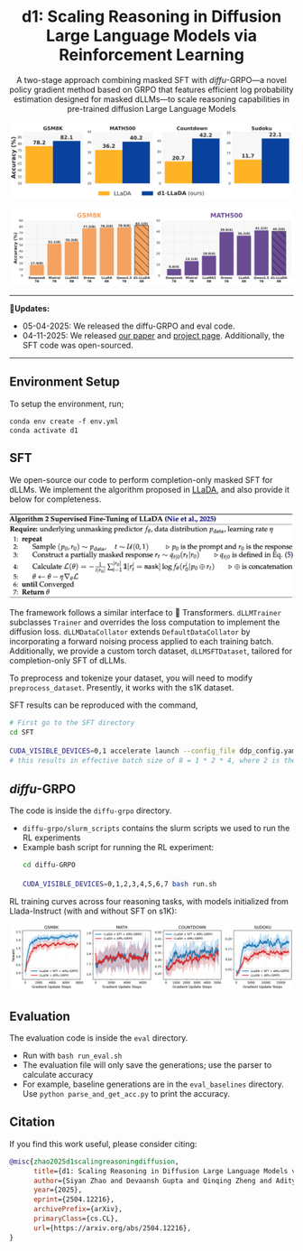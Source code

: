 <div  align="center">
    <h1>d1: Scaling Reasoning in Diffusion Large Language Models via Reinforcement Learning</h1>
  <p>A two-stage approach combining masked SFT with <i>diffu</i>-GRPO—a novel policy gradient method based on GRPO that features efficient log probability estimation designed for masked dLLMs—to scale reasoning capabilities in pre-trained diffusion Large Language Models</p>
</div>



![Results](media/pull_fig.png)

![Results](media/sota.png)

<div align="center">
  <hr width="100%">
</div>

**🔄Updates:**

* 05-04-2025: We released the diffu-GRPO and eval code.
* 04-11-2025: We released [our paper](https://dllm-reasoning.github.io/media/preprint.pdf) and [project page](https://dllm-reasoning.github.io). Additionally, the SFT code was open-sourced.

<div align="center">
  <hr width="100%">
</div>



## Environment Setup

To setup the environment, run;
```
conda env create -f env.yml
conda activate d1
```


## SFT

We open-source our code to perform completion-only masked SFT for dLLMs. We implement the algorithm proposed in [LLaDA](https://github.com/ML-GSAI/LLaDA), and also provide it below for completeness.

![SFT Algorithm](media/algorithm_sft.png)

The framework follows a similar interface to 🤗 Transformers. `dLLMTrainer` subclasses `Trainer` and overrides the loss computation to implement the diffusion loss. `dLLMDataCollator` extends `DefaultDataCollator` by incorporating a forward noising process applied to each training batch. Additionally, we provide a custom torch dataset, `dLLMSFTDataset`, tailored for completion-only SFT of dLLMs.

To preprocess and tokenize your dataset, you will need to modify `preprocess_dataset`. Presently, it works with the s1K dataset.

SFT results can be reproduced with the command,
```bash
# First go to the SFT directory
cd SFT

CUDA_VISIBLE_DEVICES=0,1 accelerate launch --config_file ddp_config.yaml --main_process_port 29500 --num_processes 4 ----grad_accum_steps 4 --batch_size 1 --num_epochs 20 sft_train.py
# this results in effective batch size of 8 = 1 * 2 * 4, where 2 is the number of gpus.
```


## _diffu_-GRPO

The code is inside the `diffu-grpo` directory.

- `diffu-grpo/slurm_scripts` contains the slurm scripts we used to run the RL experiments
- Example bash script for running the RL experiment:
  ```bash
  cd diffu-GRPO
  
  CUDA_VISIBLE_DEVICES=0,1,2,3,4,5,6,7 bash run.sh
  ```

RL training curves across four reasoning tasks, with models initialized from Llada-Instruct (with and without SFT on s1K):

![RL Curves](media/rl_curves_train.png)



## Evaluation

The evaluation code is inside the `eval` directory.

- Run with `bash run_eval.sh`
- The evaluation file will only save the generations; use the parser to calculate accuracy
- For example, baseline generations are in the `eval_baselines` directory. Use `python parse_and_get_acc.py` to print the accuracy.


## Citation

If you find this work useful, please consider citing:

```bibtex
@misc{zhao2025d1scalingreasoningdiffusion,
      title={d1: Scaling Reasoning in Diffusion Large Language Models via Reinforcement Learning}, 
      author={Siyan Zhao and Devaansh Gupta and Qinqing Zheng and Aditya Grover},
      year={2025},
      eprint={2504.12216},
      archivePrefix={arXiv},
      primaryClass={cs.CL},
      url={https://arxiv.org/abs/2504.12216}, 
}
```

